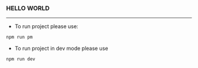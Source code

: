 ### HELLO WORLD

---
* To run project please use:
```bash 
npm run pm
```

* To run project in dev mode please use
```bash 
npm run dev
```